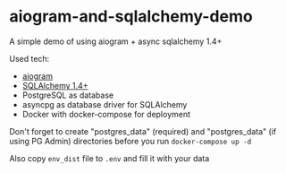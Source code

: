 # aiogram-and-sqlalchemy-demo
A simple demo of using aiogram + async sqlalchemy 1.4+

Used tech:
* [aiogram](https://github.com/aiogram/aiogram)
* [SQLAlchemy 1.4+](https://www.sqlalchemy.org/)
* PostgreSQL as database
* asyncpg as database driver for SQLAlchemy
* Docker with docker-compose for deployment

Don't forget to create "postgres_data" (required) and "postgres_data" (if using PG Admin) directories 
before you run `docker-compose up -d`

Also copy `env_dist` file to `.env` and fill it with your data